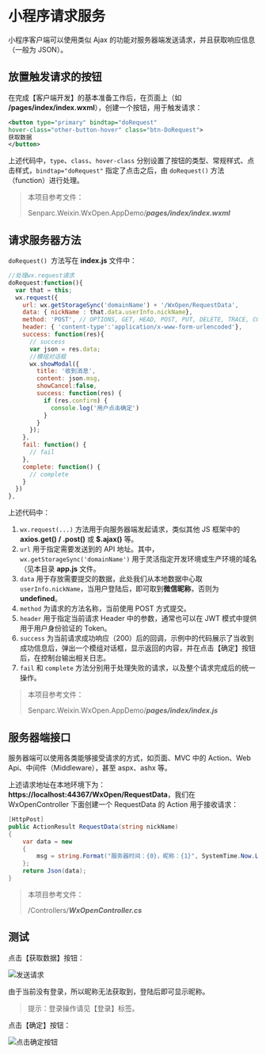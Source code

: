 # 小程序请求服务

小程序客户端可以使用类似 Ajax 的功能对服务器端发送请求，并且获取响应信息（一般为 JSON）。

## 放置触发请求的按钮

在完成【客户端开发】的基本准备工作后，在页面上（如 **/pages/index/index.wxml**），创建一个按钮，用于触发请求：

```xml
<button type="primary" bindtap="doRequest"
hover-class="other-button-hover" class="btn-DoRequest">
获取数据
</button>
```

上述代码中，`type`、`class`、`hover-class` 分别设置了按钮的类型、常规样式、点击样式，`bindtap="doRequest"` 指定了点击之后，由 `doRequest()` 方法（function）进行处理。

> 本项目参考文件：
>
> Senparc.Weixin.WxOpen.AppDemo/**_pages/index/index.wxml_**

## 请求服务器方法

`doRequest() `方法写在 **index.js** 文件中：

```js
//处理wx.request请求
doRequest:function(){
  var that = this;
  wx.request({
    url: wx.getStorageSync('domainName') + '/WxOpen/RequestData',
    data: { nickName : that.data.userInfo.nickName},
    method: 'POST', // OPTIONS, GET, HEAD, POST, PUT, DELETE, TRACE, CONNECT
    header: { 'content-type':'application/x-www-form-urlencoded'},
    success: function(res){
      // success
      var json = res.data;
      //模组对话框
      wx.showModal({
        title: '收到消息',
        content: json.msg,
        showCancel:false,
        success: function(res) {
          if (res.confirm) {
            console.log('用户点击确定')
          }
        }
      });
    },
    fail: function() {
      // fail
    },
    complete: function() {
      // complete
    }
  })
},
```

上述代码中：

1. `wx.request(...)` 方法用于向服务器端发起请求，类似其他 JS 框架中的 **axios.get() / .post()** 或 **$.ajax()** 等。
2. `url` 用于指定需要发送到的 API 地址。其中，`wx.getStorageSync('domainName')` 用于灵活指定开发环境或生产环境的域名（见本目录 **app.js** 文件。
3. `data` 用于存放需要提交的数据，此处我们从本地数据中心取 `userInfo.nickName`，当用户登陆后，即可取到**微信昵称**，否则为 **undefined**。
4. `method` 为请求的方法名称，当前使用 POST 方式提交。
5. `header` 用于指定当前请求 Header 中的参数，通常也可以在 JWT 模式中提供用于用户身份验证的 Token。
6. `success` 为当前请求成功响应（200）后的回调，示例中的代码展示了当收到成功信息后，弹出一个模组对话框，显示返回的内容，并在点击【确定】按钮后，在控制台输出相关日志。
7. `fail` 和 `complete` 方法分别用于处理失败的请求，以及整个请求完成后的统一操作。

> 本项目参考文件：
>
> Senparc.Weixin.WxOpen.AppDemo/**_pages/index/index.js_**

## 服务器端接口

服务器端可以使用各类能够接受请求的方式，如页面、MVC 中的 Action、Web Api、中间件（Middleware），甚至 aspx、ashx 等。

上述请求地址在本地环境下为：**https://localhost:44367/WxOpen/RequestData**，我们在 WxOpenController 下面创建一个 RequestData 的 Action 用于接收请求：

```cs
[HttpPost]
public ActionResult RequestData(string nickName)
{
    var data = new
    {
        msg = string.Format("服务器时间：{0}，昵称：{1}", SystemTime.Now.LocalDateTime, nickName)
    };
    return Json(data);
}
```

> 本项目参考文件：
>
> /Controllers/**_WxOpenController.cs_**

## 测试

点击【获取数据】按钮：

![发送请求](https://sdk.weixin.senparc.com/Docs/WxOpen/images/use-request-01.png)

由于当前没有登录，所以昵称无法获取到，登陆后即可显示昵称。

> 提示：登录操作请见【登录】标签。

点击【确定】按钮：

![点击确定按钮](https://sdk.weixin.senparc.com/Docs/WxOpen/images/use-request-02.png)
